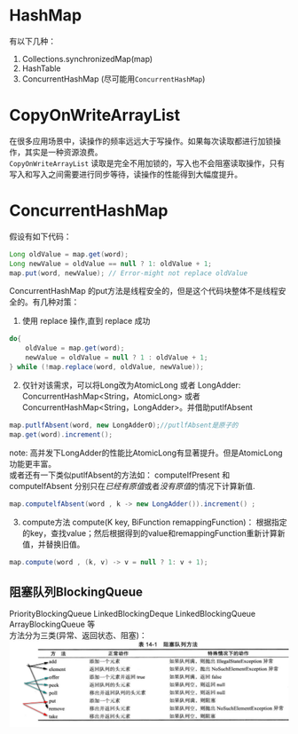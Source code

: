 # HashMap
有以下几种：
1. Collections.synchronizedMap(map)
2. HashTable
3. ConcurrentHashMap
(尽可能用`ConcurrentHashMap`)

# CopyOnWriteArrayList 
在很多应用场景中，读操作的频率远远大于写操作。如果每次读取都进行加锁操作，其实是一种资源浪费。  
`CopyOnWriteArrayList` 读取是完全不用加锁的，写入也不会阻塞读取操作，只有写入和写入之间需要进行同步等待，读操作的性能得到大幅度提升。  

# ConcurrentHashMap
假设有如下代码：
```java
Long oldValue = map.get(word);
Long newValue = oldValue == null ? 1: oldValue + 1;
map.put(word, newValue); // Error-might not replace oldValue
```

ConcurrentHashMap 的put方法是线程安全的，但是这个代码块整体不是线程安全的。有几种对策：
1. 使用 replace 操作,直到 replace 成功
```java
do{
    oldValue = map.get(word);
    newValue = oldValue = null ? 1 : oldValue + 1;
} while (!map.replace(word, oldValue, newValue));
```
2. 仅针对该需求，可以将Long改为AtomicLong 或者 LongAdder: ConcurrentHashMap<String，AtomicLong>
或者 ConcurrentHashMap<String，LongAdder>。并借助putlfAbsent
```java
map.putlfAbsent(word, new LongAdderO);//putlfAbsent是原子的
map.get(word).increment();
```
note: 高并发下LongAdder的性能比AtomicLong有显著提升。但是AtomicLong功能更丰富。  
或者还有一下类似putlfAbsent的方法如：
computeIfPresent 和 computeIfAbsent
分别只在*已经有原值*或者*没有原值*的情况下计算新值.
```java
map.computelfAbsent(word , k -> new LongAdder()).increment() ;
```
3. compute方法
compute(K key, BiFunction remappingFunction)： 根据指定的key，查找value；然后根据得到的value和remappingFunction重新计算新值，并替换旧值。
```java
map.compute(word , (k, v) -> v = null ? 1: v + 1);
```


## 阻塞队列BlockingQueue
PriorityBlockingQueue LinkedBlockingDeque LinkedBlockingQueue ArrayBlockingQueue 等  
方法分为三类(异常、返回状态、阻塞)：
 ![blocking_methods](img/blocking_methods.png)


